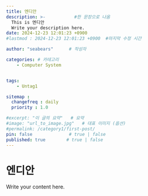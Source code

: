 ```yaml
---
title: 엔디안
description: >-           #한 문장으로 나옴
  This is 엔디안
  Write your description here.
date: 2024-12-23 12:01:23 +0900
#lastmod : 2024-12-23 12:01:23 +0900  #마지막 수정 시간

author: "seabears"      # 작성자

categories: # 카테고리
    - Computer System


tags: 
    - Untag1

sitemap :
  changefreq : daily  
  priority : 1.0

#excerpt: "이 글의 요약"   # 요약
#image: "url_to_image.jpg"   # 대표 이미지 (옵션)
#permalink: /category1/first-post/
pin: false              # true | false
published: true        # true | false
---
```


# 엔디안

Write your content here.

